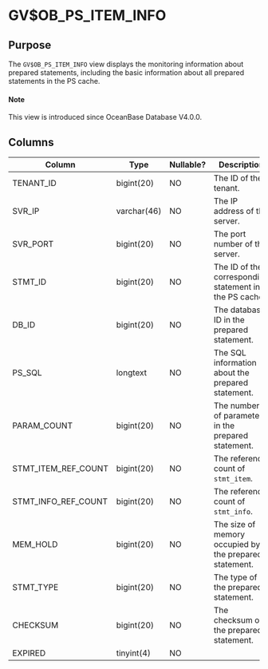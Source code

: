 # GV$OB_PS_ITEM_INFO

## Purpose

The `GV$OB_PS_ITEM_INFO` view displays the monitoring information about prepared statements, including the basic information about all prepared statements in the PS cache.

<main id="notice" type='explain'>
  <h4>Note</h4>
  <p>This view is introduced since OceanBase Database V4.0.0. </p>
</main>

## Columns

| **Column** | Type | **Nullable?** | Description |
|---------------------|-------------|----------------|----------------------------|
| TENANT_ID | bigint(20) | NO | The ID of the tenant. |
| SVR_IP | varchar(46) | NO | The IP address of the server. |
| SVR_PORT | bigint(20) | NO | The port number of the server. |
| STMT_ID | bigint(20) | NO | The ID of the corresponding statement in the PS cache. |
| DB_ID | bigint(20) | NO | The database ID in the prepared statement. |
| PS_SQL | longtext | NO | The SQL information about the prepared statement. |
| PARAM_COUNT | bigint(20) | NO | The number of parameters in the prepared statement. |
| STMT_ITEM_REF_COUNT | bigint(20) | NO | The reference count of `stmt_item`. |
| STMT_INFO_REF_COUNT | bigint(20) | NO | The reference count of `stmt_info`. |
| MEM_HOLD | bigint(20) | NO | The size of memory occupied by the prepared statement. |
| STMT_TYPE | bigint(20) | NO | The type of the prepared statement. |
| CHECKSUM | bigint(20) | NO | The checksum of the prepared statement. |
| EXPIRED | tinyint(4) | NO |                            |
